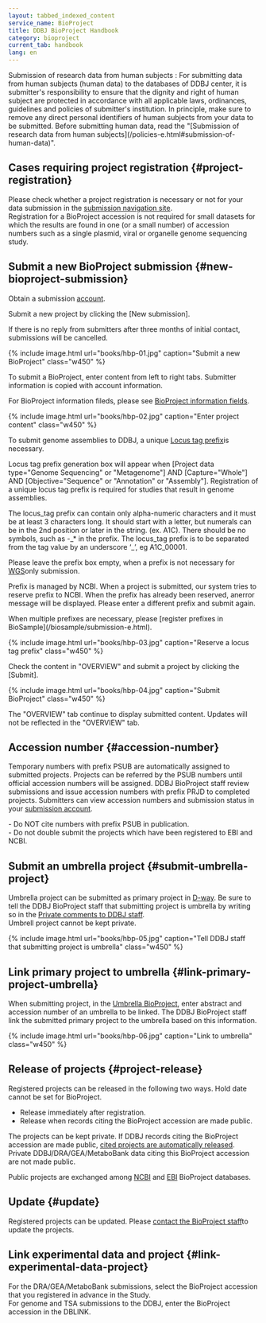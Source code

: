 ```yaml
---
layout: tabbed_indexed_content
service_name: BioProject
title: DDBJ BioProject Handbook
category: bioproject
current_tab: handbook
lang: en
---
```


<div class="attention" markdown="1">
Submission of research data from human subjects  
: <span class="red">For submitting data from human subjects (human data) to the
databases of DDBJ center, it is submitter's responsibility to ensure
that the dignity and right of human subject are protected in
accordance with all applicable laws, ordinances, guidelines and
policies of submitter's institution. In principle, make sure to
remove any direct personal identifiers of human subjects from your
data to be submitted. Before submitting human data, read the
"[Submission of research data from human
subjects](/policies-e.html#submission-of-human-data)".</span>
</div>

## Cases requiring project registration  {#project-registration}

Please check whether a project registration is necessary or not for your data submission in the [submission navigation site](/submission-navigation-e.html).  
Registration for a BioProject accession is not required for small datasets for which the results are found in one (or a small number) of accession numbers such as a single plasmid, viral or organelle genome sequencing study.

## Submit a new BioProject submission  {#new-bioproject-submission}

Obtain a submission [account](/account-e.html).

Submit a new project by clicking the \[New submission\].

<div class="attention">
If there is no reply from submitters after three months of initial contact, submissions will be cancelled.
</div>

{% include image.html url="books/hbp-01.jpg" caption="Submit a new BioProject" class="w450" %}

To submit a BioProject, enter content from left to right tabs. Submitter information is copied with account information.

For BioProject information fileds, please see [BioProject information fields](/bioproject/project-info-e.html).

{% include image.html url="books/hbp-02.jpg" caption="Enter project content" class="w450" %}

To submit genome assemblies to DDBJ, a unique [Locus tag prefix](/ddbj/locus_tag-e.html)is necessary.

Locus tag prefix generation box will appear when \[Project data type="Genome Sequencing" or "Metagenome"\] AND \[Capture="Whole"\] AND \[Objective="Sequence" or "Annotation" or "Assembly"\]. Registration of a unique locus tag prefix is required for studies that result in genome assemblies.

The locus\_tag prefix can contain only alpha-numeric characters and it must be at least 3 characters long. It should start with a letter, but numerals can be in the 2nd position or later in the string. (ex. A1C). There should be no symbols, such as -\_\* in the prefix. The locus\_tag prefix is to be separated from the tag value by an underscore ‘\_’, eg A1C\_00001.

Please leave the prefix box empty, when a prefix is not necessary for [WGS](/ddbj/wgs-e.html)only submission.

Prefix is managed by NCBI. When a project is submitted, our system tries to reserve prefix to NCBI. When the prefix has already been reserved, anerror message will be displayed. Please enter a different prefix and submit again.

<div class="attention" markdown="1">
When multiple prefixes are necessary, please [register prefixes in BioSample](/biosample/submission-e.html).
</div>

{% include image.html url="books/hbp-03.jpg" caption="Reserve a locus tag prefix" class="w450" %}

Check the content in "OVERVIEW" and submit a project by clicking the \[Submit\].

{% include image.html url="books/hbp-04.jpg" caption="Submit BioProject" class="w450" %}

The "OVERVIEW" tab continue to display submitted content. Updates will not be reflected in the "OVERVIEW" tab.

## Accession number  {#accession-number}

Temporary numbers with prefix PSUB are automatically assigned to submitted projects. Projects can be referred by the PSUB numbers until official accession numbers will be assigned. DDBJ BioProject staff review submissions and issue accession numbers with prefix PRJD to completed projects. Submitters can view accession numbers and submission status in your [submission account](https://ddbj.nig.ac.jp/D-way/).

<div class="attention">
- Do NOT cite numbers with prefix PSUB in publication.<br>
- Do not double submit the projects which have been registered to EBI and NCBI.
</div>

## Submit an umbrella project  {#submit-umbrella-project}

Umbrella project can be submitted as primary project in [D-way](https://ddbj.nig.ac.jp/D-way/). <span class="red">Be sure to tell the DDBJ BioProject staff that submitting project is umbrella by writing so in the [Private comments to DDBJ staff](#Private_comments). </span>  
Umbrell project cannot be kept private.

{% include image.html url="books/hbp-05.jpg" caption="Tell DDBJ staff that submitting project is umbrella" class="w450" %}

## Link primary project to umbrella  {#link-primary-project-umbrella}

When submitting project, in the [Umbrella BioProject](/bioproject/project-info-e.html#Area_linked-project), enter abstract and accession number of an umbrella to be linked. The DDBJ BioProject staff link the submitted primary project to the umbrella based on this information.

{% include image.html url="books/hbp-06.jpg" caption="Link to umbrella" class="w450" %}

## Release of projects  {#project-release}

Registered projects can be released in the following two ways. Hold date cannot be set for BioProject.
* Release immediately after registration.
* Release when records citing the BioProject accession are made public.

The projects can be kept private. If DDBJ records citing the BioProject accession are made public, [cited projects are automatically released](/bioproject/project-e.html#release). Private DDBJ/DRA/GEA/MetaboBank data citing this BioProject accession are not made public.


Public projects are exchanged among [NCBI](https://www.ncbi.nlm.nih.gov/bioproject) and [EBI](https://www.ebi.ac.uk/) BioProject databases.

## Update  {#update}

Registered projects can be updated. Please [contact the BioProject staff](/contact-ddbj-e.html)to update the projects.

## Link experimental data and project  {#link-experimental-data-project}

For the DRA/GEA/MetaboBank submissions, select the BioProject accession that you registered in advance in the Study.  
For genome and TSA submissions to the DDBJ, enter the BioProject accession in the DBLINK.
